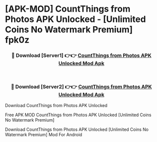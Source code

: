 # [APK-MOD] CountThings from Photos APK Unlocked - [Unlimited Coins No Watermark Premium] fpk0z



<div align="center">
<h3>🔴 Download [Server1] 👉👉 <a href="https://momento.my/?title=CountThings_from_Photos_APK_Unlocked">CountThings from Photos APK Unlocked Mod Apk</a></h3><br>

<h3>🔴 Download [Server2] 👉👉 <a href="https://momento.my/?title=CountThings_from_Photos_APK_Unlocked">CountThings from Photos APK Unlocked Mod Apk</a></h3>
</div>



Download CountThings from Photos APK Unlocked 

Free APK MOD CountThings from Photos APK Unlocked [Unlimited Coins No Watermark Premium]

Download CountThings from Photos APK Unlocked [Unlimited Coins No Watermark Premium] Mod For Android
